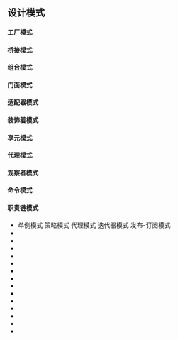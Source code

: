<!--
 * @Author: your name
 * @Date: 2021-09-07 19:27:14
 * @LastEditTime: 2021-09-07 19:41:30
 * @LastEditors: Please set LastEditors
 * @Description: In User Settings Edit
 * @FilePath: \notes\study notes\设计模式\设计模式.md
-->

## 设计模式

#### 工厂模式

#### 桥接模式

#### 组合模式

#### 门面模式

#### 适配器模式

#### 装饰着模式

#### 享元模式

#### 代理模式

#### 观察者模式

#### 命令模式

#### 职责链模式

- 单例模式 策略模式 代理模式 迭代器模式 发布-订阅模式
-
-
-
-
-
-
-
-
-
-
-
-
-
-
